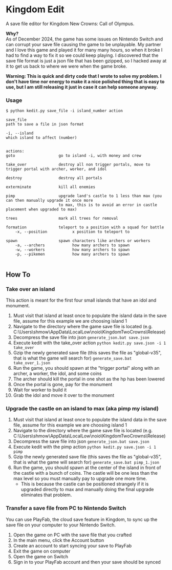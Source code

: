 # Kingdom Edit
A save file editor for Kingdom New Crowns: Call of Olympus.   

**Why?**  
As of December 2024, the game has some issues on Nintendo Switch and can corrupt your save file causing the game to be unplayable. My partner and I love this game and played it for many many hours, so when it broke I had to find a way to fix it so we could keep playing. I discovered that the save file format is just a json file that has been gzipped, so I hacked away at it to get us back to where we were when the game broke.  

**Warning: This is quick and dirty code that I wrote to solve my problem. I don't have time nor energy to make it a nice polished thing that is easy to use, but I am still releasing it just in case it can help someone anyway.**  

### Usage
```
$ python kedit.py save_file -i island_number action 

save_file
path to save a file in json format

-i, --island        
which island to affect (number)


actions:
goto                   go to island -i, with money and crew

take_over              destroy all non trigger portals, move to trigger portal with archer, worker, and idol

destroy                destroy all portals

exterminate            kill all enemies

pimp                   upgrade land's castle to 1 less than max (you can then manually upgrade it once more
                       to max, this is to avoid an error in castle placement when upgraded to max)

trees                  mark all trees for removal

formation              teleport to a position with a squad for battle
    -x, --position           x position to teleport to

spawn                  spawn characters like archers or workers
    -a, --archers            how many archers to spawn
    -w, --workers            how many archers to spawn
    -p, --pikemen            how many archers to spawn
      

```

## How To

### Take over an island
This action is meant for the first four small islands that have an idol and monument.  
1. Must visit that island at least once to populate the island data in the save file, assume for this example we are choosing island 1
2. Navigate to the directory where the game save file is located (e.g. C:\Users\shmow\AppData\LocalLow\noio\KingdomTwoCrowns\Release)
3. Decompress the save file into json
	`generate_json.bat save.json`
4. Execute kedit with the take_over action 
	`python kedit.py save.json -i 1 take_over`  
5. Gzip the newly generated save file (this saves the file as "global-v35", that is what the game will search for)
	`generate_save.bat take_over_1.json`
6. Run the game, you should spawn at the "trigger portal" along with an archer, a worker, the idol, and some coins
7. The archer should kill the portal in one shot as the hp has been lowered
8. Once the portal is gone, pay for the monument
9. Wait for worker to build it
10. Grab the idol and move it over to the monument

### Upgrade the castle on an island to max (aka pimp my island)
1. Must visit that island at least once to populate the island data in the save file, assume for this example we are choosing island 1
2. Navigate to the directory where the game save file is located (e.g. C:\Users\shmow\AppData\LocalLow\noio\KingdomTwoCrowns\Release)
3. Decompress the save file into json
	`generate_json.bat save.json`
4. Execute kedit with the pimp action 
	`python kedit.py save.json -i 1 pimp`  
5. Gzip the newly generated save file (this saves the file as "global-v35", that is what the game will search for)
	`generate_save.bat pimp_1.json`
6. Run the game, you should spawn at the center of the island in front of the castle with a bunch of coins. The castle will be one less than the max level so you must manually pay to upgrade one more time. 
    - This is because the castle can be positioned strangely if it is upgraded directly to max and manually doing the final upgrade eliminates that problem.

### Transfer a save file from PC to Nintendo Switch
You can use PlayFab, the cloud save feature in Kingdom, to sync up the save file on your computer to your Nintendo Switch.  
1. Open the game on PC with the save file that you crafted
2. In the main menu, click the Account button
3. Create an account to start syncing your save to PlayFab
4. Exit the game on computer
5. Open the game on Switch
6. Sign in to your PlayFab account and then your save should be synced
